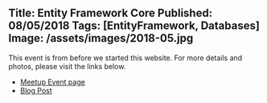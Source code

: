 Title: Entity Framework Core
Published: 08/05/2018
Tags: [EntityFramework, Databases]
Image: /assets/images/2018-05.jpg
---
This event is from before we started this website. For more details and photos, please visit the links below.

* [Meetup Event page](https://www.meetup.com/dotnetoxford/events/245781725/)
* [Blog Post](https://www.danclarke.com/dotnetoxford-may-2018)
